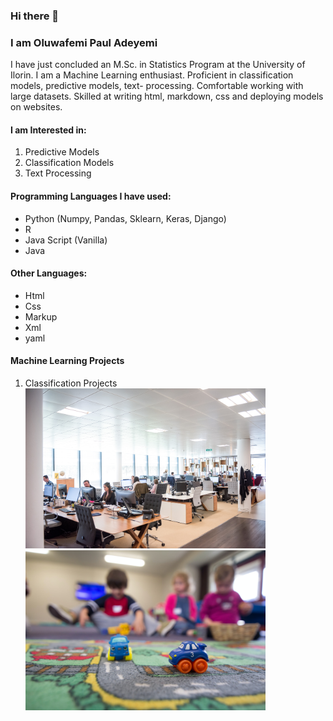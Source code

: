 ### Hi there 👋

<!--
**Olupaula/Olupaula** is a ✨ _special_ ✨ repository because its `README.md` (this file) appears on your GitHub profile.

Here are some ideas to get you started:

- 🔭 I’m currently working on ...
- 🌱 I’m currently learning ...
- 👯 I’m looking to collaborate on ...
- 🤔 I’m looking for help with ...
- 💬 Ask me about ...
- 📫 How to reach me: ...
- 😄 Pronouns: ...
- ⚡ Fun fact: ...
-->

### I am <b> Oluwafemi Paul Adeyemi</b>
<p> I have just concluded an M.Sc. in Statistics Program at the University of Ilorin.
I am a Machine Learning enthusiast. Proficient in classification models, predictive models, text-
processing. Comfortable working with large datasets. 
Skilled at writing html, markdown, css and deploying 
models on websites.</p>

#### I am Interested in:
<p>
<ol>
<li> Predictive Models</li>
<li> Classification Models </li>
<li> Text Processing </li>
</ol>
</p>

#### Programming Languages I have used: 
- Python (Numpy, Pandas, Sklearn, Keras, Django)
- R
- Java Script (Vanilla)
- Java


#### Other Languages:
- Html
- Css
- Markup
- Xml
- yaml

#### Machine Learning Projects
1. Classification Projects
    <div>
        <a href="https://github.com/Olupaula/absenteeism">
         <img src="https://github.com/Olupaula/absenteeism/blob/main/images/arlington-research-kN_kViDchA0-unsplash.jpg" height="25%" width="80%" />
        </a>
    </div>
    <div style="float: right;">
       <a href="https://github.com/Olupaula/absenteeism">
         <img src="https://github.com/Olupaula/absenteeism/blob/main/images/bbc-creative-1w20Cysy1cg-unsplash.jpg" height="25%" width="80%" />
       </a>
    </div>
 </div>

